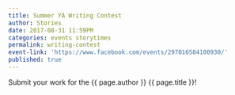 ```yaml
---
title: Summer YA Writing Contest
author: Stories
date: 2017-08-31 11:59PM
categories: events storytimes
permalink: writing-contest
event-link: 'https://www.facebook.com/events/297016584100930/'
published: true
---
```

Submit your work for the {{ page.author }} {{ page.title }}!
